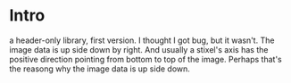 # Intro

a header-only library, first version.
I thought I got bug, but it wasn't. The image data is up side down by right. And usually a stixel's axis has the positive direction pointing from bottom to top of the image. Perhaps that's the reasong why the image data is up side down.